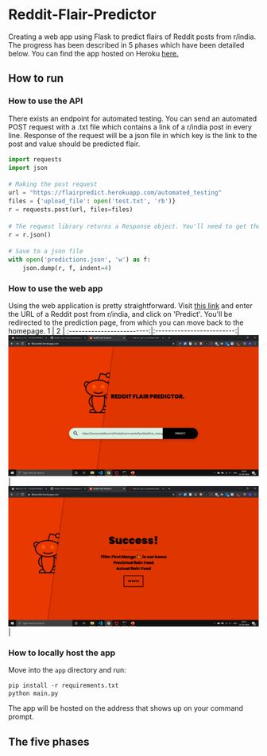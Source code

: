 # Reddit-Flair-Predictor

Creating a web app using Flask to predict flairs of Reddit posts from r/india. The progress has been described in 5 phases which have been detailed below. You can find the app hosted on Heroku [here.](https://flairpredict.herokuapp.com/)

## How to run

### How to use the API
There exists an endpoint for automated testing. You can send an automated POST request with a .txt file which contains a link of a r/india post in every line. Response of the request will be a json file in which key is the link to the post and value should be predicted flair.

```python
import requests 
import json

# Making the post request
url = "https://flairpredict.herokuapp.com/automated_testing"
files = {'upload_file': open('test.txt', 'rb')}
r = requests.post(url, files=files)

# The request library returns a Response object. You'll need to get the json file with this command
r = r.json()

# Save to a json file
with open('predictions.json', 'w') as f:
    json.dump(r, f, indent=4)
```

### How to use the web app
Using the web application is pretty straightforward. Visit [this link](https://flairpredict.herokuapp.com/) and enter the URL of a Reddit post from r/india, and click on 'Predict'. You'll be redirected to the prediction page, from which you can move back to the homepage.
 1                         |                      2    |
:-------------------------:|:-------------------------:|
![](images/homescreen.png?raw=True) |![](images/predicted.png?raw=true) |

### How to locally host the app
Move into the `app` directory and run:
```
pip install -r requirements.txt
python main.py
```
The app will be hosted on the address that shows up on your command prompt.

## The five phases
